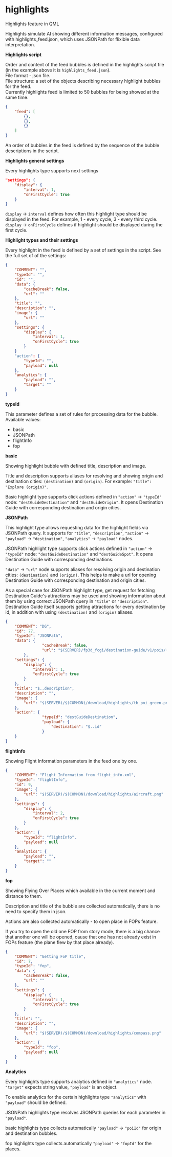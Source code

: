 # highlights
Highlights feature in QML

Highlights simulate AI showing different information messages, configured with highlights_feed.json, which uses JSONPath for flixible data interpretation.

**Highlights script**  

Order and content of the feed bubbles is defined in the highlights script file (in the example above it is `highlights_feed.json`).   
File format - json file.   
File structure: a set of the objects describing necessary highlight bubbles for the feed.   
Currently highlights feed is limited to 50 bubbles for being showed at the same time.    

```json
{
	"feed": [
		{},
		{},
		{}
	]
}
```
An order of bubbles in the feed is defined by the sequence of the bubble descriptions in the script. 

**Highlights general settings**

Every highlights type supports next settings

```json
"settings": {
	"display": {
		"interval": 1,
		"onFirstCycle": true
	}
}
```

`display` -> `interval` defines how often this highlight type should be displayed in the feed. For example, 1 - every cycle, 3 - every third cycle.   
`display` -> `onFirstCycle` defines if highlight should be displayed during the first cycle.

**Highlight types and their settings**

Every highlight in the feed is defined by a set of settings in the script. See the full set of of the settings:

```json
{
	"COMMENT": "",
	"typeId": "",
	"id": "",
	"data": {
		"cacheBreak": false,
		"url": ""
	},
	"title": "",
	"description": "",
	"image": {
		"url": ""
	},
	"settings": {
		"display": {
			"interval": 1,
			"onFirstCycle": true
		}
	}
	"action": {
		"typeId": "",
		"payload": null
	},
	"analytics": {
		"payload": "",
		"target": ""
	}
}
```

**typeId**  

This parameter defines a set of rules for processing data for the bubble.   
Available values:
- basic
- JSONPath
- flightInfo
- fop

**basic**

Showing highlight bubble with defined title, description and image.   

 Title and description supports aliases for resolving and showing origin and destination cities: `(destination)` and `(origin)`. For example: `"title": "Explore (origin)"`.   

Basic highlight type supports click actions defined in `"action"` -> `"typeId"` node: `"destGuideDestination"` and `"destGuideOrigin"`. It opens Destination Guide with corresponding destination and origin cities.

**JSONPath**

This highlight type allows requesting data for the highlight fields via JSONPath query. It supports for `"title"`, `"description"`, `"action"` -> `"payload"` -> `"destination"`, `"analytics"` -> `"payload"` nodes.   

JSONPath highlight type supports click actions defined in `"action"` -> `"typeId"` node: `"destGuideDestination"` and `"destGuideSpot"`. It opens Destination Guide with corresponding destinations.

`"data"` -> `"url"` node supports aliases for resolving origin and destination cities: `(destination)` and `(origin)`. This helps to make a url for opening Destination Guide with corresponding destination and origin cities.

As a special case for JSONPath highlight type, get request for fetching Destination Guide's attractions may be used and showing information about them by using correct JSONPath query in `"title"` or `"description"`. Destination Guide itself supports getting attractions for every destination by id, in addition with using `(destination)` and `(origin)` aliases.

```json
{
	"COMMENT": "DG",
	"id": 77,
	"typeId": "JSONPath",
	"data": {
                "cacheBreak": false,
                "url": "$(SERVER)/fp3d_fcgi/destination-guide/v1/pois/(destination)/attractions?lang=en"
        },
	"settings": {
		"display": {
			"interval": 1,
			"onFirstCycle": true
		}
	},
	"title": "$..description",
	"description": "",
	"image": {
		"url": "$(SERVER)/$(COMMON)/download/highlights/tb_poi_green.png"
	},
	"action": {
                "typeId": "destGuideDestination",
                "payload": {
                    "destination": "$..id"
                }
	}
}
```

**flightInfo**

Showing Flight Information parameters in the feed one by one.

```json
{
	"COMMENT": "Flight Information from flight_info.xml",
	"typeId": "flightInfo",
	"id": 9,
	"image": {
		"url": "$(SERVER)/$(COMMON)/download/highlights/aircraft.png"
	},
	"settings": {
		"display": {
			"interval": 2,
			"onFirstCycle": true
		}
	},
	"action": {
		"typeId": "flightInfo",
		"payload": null
	},
	"analytics": {
		"payload": "",
		"target": ""
	}
}
```

**fop**

Showing Flying Over Places which available in the current moment and distance to them.   

Description and title of the bubble are collected automatically, there is no need to specify them in json.

Actions are also collected automatically - to open place in FOPs feature.

If you try to open the old one FOP from story mode, there is a big chance that another one will be opened, cause that one has not already exist in FOPs feature (the plane flew by that place already).

```json
{
	"COMMENT": "Getting FoP title",
	"id": 7,
	"typeId": "fop",
	"data": {
		"cacheBreak": false,
		"url": ""
	},
	"settings": {
		"display": {
			"interval": 1,
			"onFirstCycle": true
		}
	},
	"title": "",
	"description": "",
	"image": {
		"url": "$(SERVER)/$(COMMON)/download/highlights/compass.png"
	},
	"action": {
		"typeId": "fop",
		"payload": null
	}
}
```

**Analytics**

Every highlights type supports analytics defined in `"analytics"` node. `"target"` expects string value, `"payload"` is an object.

To enable analytics for the certain highlights type `"analytics"` with `"payload"` should be defined.

JSONPath highlights type resolves JSONPath queries for each parameter in `"payload"`.

basic highlights type collects automatically `"payload"` -> `"poiId"` for origin and destination bubbles.

fop highlights type collects automatically `"payload"` -> `"fopId"` for the places.
